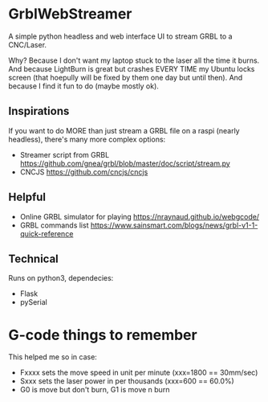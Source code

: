 # GrblWebStreamer
A simple python headless and web interface UI to stream GRBL to a CNC/Laser.

Why? Because I don't want my laptop stuck to the laser all the time it burns. And because LightBurn is great but crashes EVERY TIME my Ubuntu locks screen (that hoepully will be fixed by them one day but until then). And because I find it fun to do (maybe mostly ok).

## Inspirations
If you want to do MORE than just stream a GRBL file on a raspi (nearly headless), there's many more complex options: 
 - Streamer script from GRBL https://github.com/gnea/grbl/blob/master/doc/script/stream.py
 - CNCJS https://github.com/cncjs/cncjs

## Helpful
 - Online GRBL simulator for playing https://nraynaud.github.io/webgcode/
 - GRBL commands list https://www.sainsmart.com/blogs/news/grbl-v1-1-quick-reference

## Technical
Runs on python3, dependecies:
 - Flask
 - pySerial
 

# G-code things to remember
This helped me so in case:
 - Fxxxx sets the move speed in unit per minute (xxx=1800 == 30mm/sec)
 - Sxxx sets the laser power in per thousands (xxx=600 == 60.0%)
 - G0 is move but don't burn, G1 is move n burn
